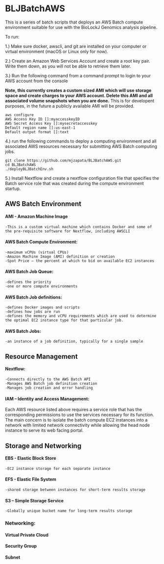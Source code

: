 # BLJBatchAWS
This is a series of batch scripts that deploys an AWS Batch compute environment suitable for use with the BioLockJ Genomics analysis pipeline.  

To run:

1.) Make sure docker, awscli, and git are installed on your computer or virtual environment (macOS or Linux only for now).

2.) Create an Amazon Web Services Account and create a root key pair.  Write them down, as you will not be able to retrieve them later.

3.) Run the following command from a command prompt to login to your AWS account from the console

**Note, this currently creates a custom sized AMI which will use storage space and create charges to your AWS account. Delete this AMI and all associated volume snapshots when you are done.**  This is for developent purposes, in the future a publicly available AMI will be provided.
```
aws configure
AWS Access Key ID []:myaccesskeyID
AWS Secret Access Key []:mysecretaccesskey
Default region name []:us-east-1
Default output format []:text
```
4.) run the following commands to deploy a computing environment and all associated AWS resources necessary for submitting AWS Batch computing jobs.
```
git clone https://github.com/mjzapata/BLJBatchAWS.git
cd BLJBatchAWS
./deployBLJBatchEnv.sh
```
5.) Install Nextflow and create a nextflow configuration file that specifies the Batch service role that was created during the compute environment startup.


## AWS Batch Environment
#### AMI - Amazon Machine Image
	-This is a custom virtual machine which contains Docker and some of the pre-requisite software for Nextflow, including AWSCLI
#### AWS Batch Compute Environment:
	-maximum vCPUs (virtual CPUs)
	-Amazon Machine Image (AMI) definition or creation
	-Spot Price – the percent at which to bid on available EC2 instances
#### AWS Batch Job Queue:
	-defines the priority
	-one or more compute environments
#### AWS Batch Job definitions: 
	-defines Docker images and scripts
	-defines how jobs are run
	-defines the memory and vCPU requirements which are used to determine the optimal EC2 instance type for that particular job.
#### AWS Batch Jobs:
	-an instance of a job definition, typically for a single sample


## Resource Management
#### Nextflow:
	-Connects directly to the AWS Batch API
	-Manages AWS Batch job definition creation
	-Manages job creation and error handling
#### IAM – Identity and Access Management:
Each AWS resource listed above requires a service role that has the corresponding permissions to use the services necessary for its function.  The main concern is to isolate the batch compute EC2 instances into a network with limited network connectivity while allowing the head node instance to serve its web facing portal.

## Storage and Networking
#### EBS - Elastic Block Store
	-EC2 instance storage for each separate instance
#### EFS - Elastic File System
	-shared storage between instances for short-term results storage
#### S3 – Simple Storage Service
	-Globally unique bucket name for long-term results storage
### Networking:
#### Virtual Private Cloud
#### Security Group
#### Subnet


